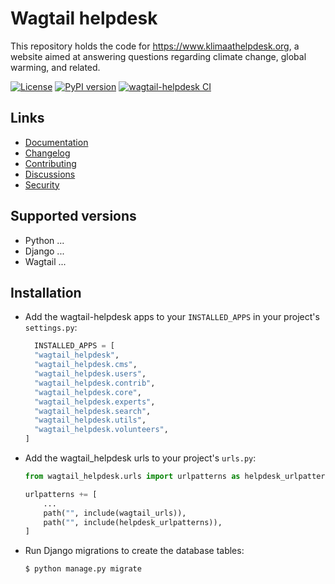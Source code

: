 # Wagtail helpdesk

This repository holds the code for https://www.klimaathelpdesk.org, a website aimed at answering questions regarding climate change, global warming, and related.

[![License](https://img.shields.io/badge/License-BSD_3--Clause-blue.svg)](https://opensource.org/licenses/BSD-3-Clause)
[![PyPI version](https://badge.fury.io/py/wagtail-helpdesk.svg)](https://badge.fury.io/py/wagtail-helpdesk)
[![wagtail-helpdesk CI](https://github.com/fourdigits/wagtail-helpdesk/actions/workflows/test.yml/badge.svg)](https://github.com/fourdigits/wagtail-helpdesk/actions/workflows/test.yml)

## Links

- [Documentation](https://github.com/fourdigits/wagtail-helpdesk/blob/main/README.md)
- [Changelog](https://github.com/fourdigits/wagtail-helpdesk/blob/main/CHANGELOG.md)
- [Contributing](https://github.com/fourdigits/wagtail-helpdesk/blob/main/CHANGELOG.md)
- [Discussions](https://github.com/fourdigits/wagtail-helpdesk/discussions)
- [Security](https://github.com/fourdigits/wagtail-helpdesk/security)

## Supported versions

- Python ...
- Django ...
- Wagtail ...

## Installation

- Add the wagtail-helpdesk apps to your `INSTALLED_APPS` in your project's `settings.py`:
  ```python
    INSTALLED_APPS = [
    "wagtail_helpdesk",
    "wagtail_helpdesk.cms",
    "wagtail_helpdesk.users",
    "wagtail_helpdesk.contrib",
    "wagtail_helpdesk.core",
    "wagtail_helpdesk.experts",
    "wagtail_helpdesk.search",
    "wagtail_helpdesk.utils",
    "wagtail_helpdesk.volunteers",
  ]
  ```
  
- Add the wagtail_helpdesk urls to your project's `urls.py`:
  ```python
  from wagtail_helpdesk.urls import urlpatterns as helpdesk_urlpatterns
  
  urlpatterns += [
      ...
      path("", include(wagtail_urls)),
      path("", include(helpdesk_urlpatterns)),
  ]
  ```


- Run Django migrations to create the database tables:

  `$ python manage.py migrate`
